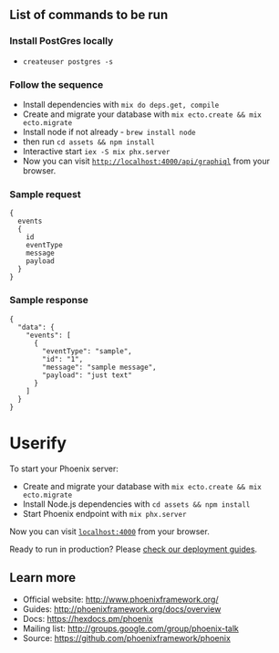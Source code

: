 
## List of commands to be run

### Install PostGres locally

* `createuser postgres -s`

### Follow the sequence

* Install dependencies with `mix do deps.get, compile`
* Create and migrate your database with `mix ecto.create && mix ecto.migrate`
* Install node if not already - `brew install node`
* then run `cd assets && npm install`
* Interactive start `iex -S mix phx.server`
* Now you can visit [`http://localhost:4000/api/graphiql`](http://localhost:4000/api/graphiql) from your browser.

### Sample request

```
{
  events
  {
    id
    eventType
    message
    payload
  }
}
```

### Sample response

```
{
  "data": {
    "events": [
      {
        "eventType": "sample",
        "id": "1",
        "message": "sample message",
        "payload": "just text"
      }
    ]
  }
}
```


# Userify

To start your Phoenix server:

  * Create and migrate your database with `mix ecto.create && mix ecto.migrate`
  * Install Node.js dependencies with `cd assets && npm install`
  * Start Phoenix endpoint with `mix phx.server`

Now you can visit [`localhost:4000`](http://localhost:4000) from your browser.

Ready to run in production? Please [check our deployment guides](http://www.phoenixframework.org/docs/deployment).

## Learn more

  * Official website: http://www.phoenixframework.org/
  * Guides: http://phoenixframework.org/docs/overview
  * Docs: https://hexdocs.pm/phoenix
  * Mailing list: http://groups.google.com/group/phoenix-talk
  * Source: https://github.com/phoenixframework/phoenix
